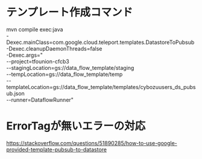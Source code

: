 # テンプレート作成コマンド
mvn compile exec:java \
-Dexec.mainClass=com.google.cloud.teleport.templates.DatastoreToPubsub \
-Dexec.cleanupDaemonThreads=false \
-Dexec.args=" \
--project=tfounion-cfcb3 \
--stagingLocation=gs://data_flow_template/staging \
--tempLocation=gs://data_flow_template/temp \
--templateLocation=gs://data_flow_template/templates/cybozuusers_ds_pubsub.json \
--runner=DataflowRunner"


# ErrorTagが無いエラーの対応
https://stackoverflow.com/questions/51890285/how-to-use-google-provided-template-pubsub-to-datastore